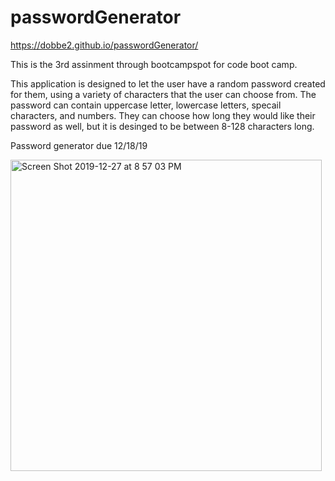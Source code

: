 # passwordGenerator

https://dobbe2.github.io/passwordGenerator/

This is the 3rd assinment through bootcampspot for code boot camp.

This application is designed to let the user have a random password created for them, using a variety of characters that the user can choose from.  The password can contain uppercase letter, lowercase letters, specail characters, and numbers. They can choose how long they would like their password as well, but it is desinged to be between 8-128 characters long.

Password generator due 12/18/19

<img width="498" alt="Screen Shot 2019-12-27 at 8 57 03 PM" src="https://user-images.githubusercontent.com/56312888/71539168-7005a600-28ed-11ea-81a4-9369ccf60326.png">
